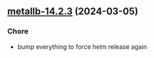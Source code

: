 

## [metallb-14.2.3](https://github.com/truecharts/charts/compare/metallb-14.2.2...metallb-14.2.3) (2024-03-05)

### Chore



- bump everything to force helm release again